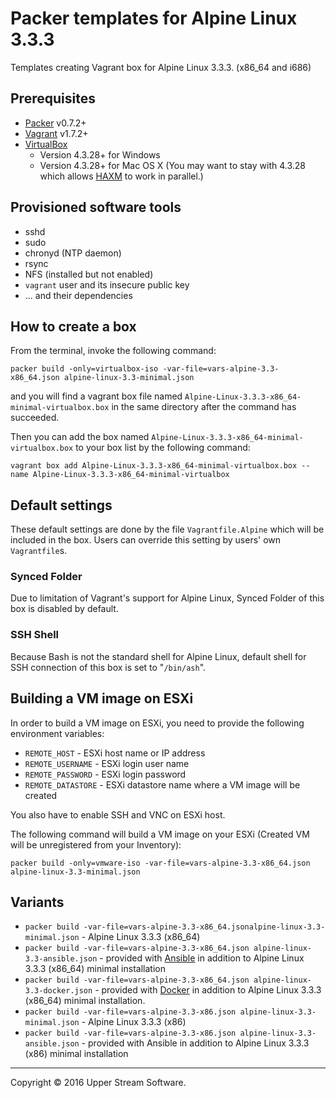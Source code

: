 # Packer templates for Alpine Linux 3.3.3

Templates creating Vagrant box for Alpine Linux 3.3.3. (x86_64 and i686)

## Prerequisites

* [Packer] v0.7.2+
* [Vagrant] v1.7.2+
* [VirtualBox]
	* Version 4.3.28+ for Windows
	* Version 4.3.28+ for Mac OS X (You may want to stay with 4.3.28 which allows [HAXM] to work in parallel.)

[Packer]: https://www.packer.io/ "Packer by HashiCorp"
[Vagrant]: https://www.vagrantup.com/ "Vagrant"
[VirtualBox]: https://www.virtualbox.org/ "Oracle VM VirtualBox"
[HAXM]: https://software.intel.com/en-us/android/articles/intel-hardware-accelerated-execution-manager
        "Intel&reg; Hardware Accelerated Execution Manager"

## Provisioned software tools

* sshd
* sudo
* chronyd (NTP daemon)
* rsync
* NFS (installed but not enabled)
* `vagrant` user and its insecure public key
* ... and their dependencies

## How to create a box

From the terminal, invoke the following command:

	packer build -only=virtualbox-iso -var-file=vars-alpine-3.3-x86_64.json alpine-linux-3.3-minimal.json

and you will find a vagrant box file named `Alpine-Linux-3.3.3-x86_64-minimal-virtualbox.box`
in the same directory after the command has succeeded.

Then you can add the box named `Alpine-Linux-3.3.3-x86_64-minimal-virtualbox.box` to your box list
by the following command:

	vagrant box add Alpine-Linux-3.3.3-x86_64-minimal-virtualbox.box --name Alpine-Linux-3.3.3-x86_64-minimal-virtualbox

## Default settings

These default settings are done by the file `Vagrantfile.Alpine` which will be included in the box.
Users can override this setting by users' own `Vagrantfile`s.

### Synced Folder

Due to limitation of Vagrant's support for Alpine Linux, Synced Folder of this box is disabled by default.

### SSH Shell

Because Bash is not the standard shell for Alpine Linux, default shell for SSH connection of this box
is set to "`/bin/ash`".

## Building a VM image on ESXi

In order to build a VM image on ESXi, you need to provide the following environment variables:

* `REMOTE_HOST` - ESXi host name or IP address
* `REMOTE_USERNAME` - ESXi login user name
* `REMOTE_PASSWORD` - ESXi login password
* `REMOTE_DATASTORE` - ESXi datastore name where a VM image will be created

You also have to enable SSH and VNC on ESXi host.

The following command will build a VM image on your ESXi (Created VM will be unregistered from your Inventory):

    packer build -only=vmware-iso -var-file=vars-alpine-3.3-x86_64.json alpine-linux-3.3-minimal.json

## Variants

* `packer build -var-file=vars-alpine-3.3-x86_64.jsonalpine-linux-3.3-minimal.json` - Alpine Linux 3.3.3 (x86_64)
* `packer build -var-file=vars-alpine-3.3-x86_64.json alpine-linux-3.3-ansible.json` - provided with [Ansible] in addition to Alpine Linux 3.3.3 (x86_64) minimal installation
* `packer build -var-file=vars-alpine-3.3-x86_64.json alpine-linux-3.3-docker.json` - provided with [Docker] in addition to Alpine Linux 3.3.3 (x86_64) minimal installation.
* `packer build -var-file=vars-alpine-3.3-x86.json alpine-linux-3.3-minimal.json` - Alpine Linux 3.3.3 (x86)
* `packer build -var-file=vars-alpine-3.3-x86.json alpine-linux-3.3-ansible.json` - provided with Ansible in addition to Alpine Linux 3.3.3 (x86) minimal installation

[Ansible]: https://www.ansible.com/ "Ansible is Simple IT Automation"
[Docker]: https://www.docker.com/ "Docker - Build, Ship and Run Any App, Anywhere"

- - -

Copyright &copy; 2016 Upper Stream Software.
